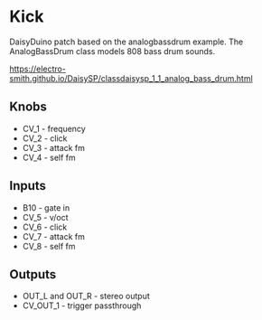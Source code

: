 # Kick

DaisyDuino patch based on the analogbassdrum example. The AnalogBassDrum class models 808 bass drum sounds. 

https://electro-smith.github.io/DaisySP/classdaisysp_1_1_analog_bass_drum.html

## Knobs
- CV_1 - frequency
- CV_2 - click
- CV_3 - attack fm
- CV_4 - self fm

## Inputs
- B10 - gate in
- CV_5 - v/oct
- CV_6 - click
- CV_7 - attack fm
- CV_8 - self fm

## Outputs
- OUT_L and OUT_R - stereo output
- CV_OUT_1 - trigger passthrough
